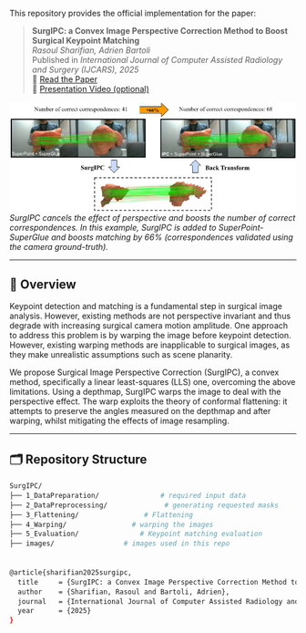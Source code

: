 This repository provides the official implementation for the paper:

> **SurgIPC: a Convex Image Perspective Correction Method to Boost Surgical Keypoint Matching**  
> *Rasoul Sharifian, Adrien Bartoli*  
> Published in *International Journal of Computer Assisted Radiology and Surgery (IJCARS), 2025*  
> 📄 [Read the Paper](https://encov.ip.uca.fr/publications/pubfiles/2025_Sharifian_etal_IJCARS_flattening.pdf)  
> 🎥 [Presentation Video (optional)](https://link-to-video.com)

![Teaser](images/teaser.png)  
*SurgIPC cancels the effect of perspective and boosts the number of correct correspondences. In this example, SurgIPC is added to SuperPoint-SuperGlue and boosts matching by 66\% (correspondences validated using  the camera ground-truth).*


---

## 🧠 Overview
Keypoint detection and matching is a fundamental step in surgical image analysis. However, existing methods are not perspective invariant and thus degrade with increasing surgical camera motion amplitude. One approach to address this problem is by warping the image before keypoint detection. However, existing warping methods are inapplicable to surgical images, as they make unrealistic assumptions such as scene planarity. 

We propose Surgical Image Perspective Correction (SurgIPC), a convex method, specifically a linear least-squares (LLS) one, overcoming the above limitations. Using a depthmap, SurgIPC warps the image to deal with the perspective effect. The warp exploits the theory of conformal flattening: it attempts to preserve the angles measured on the depthmap and after warping, whilst mitigating the effects of image resampling.

---

## 🗂️ Repository Structure

```bash
SurgIPC/
├── 1_DataPreparation/               # required input data
├── 2_DataPreprocessing/              # generating requested masks
├── 3_Flattening/                # Flattening
├── 4_Warping/                # warping the images
├── 5_Evaluation/               # Keypoint matching evaluation
├── images/                 # images used in this repo


@article{sharifian2025surgipc,
  title     = {SurgIPC: a Convex Image Perspective Correction Method to Boost Surgical Keypoint Matching},
  author    = {Sharifian, Rasoul and Bartoli, Adrien},
  journal   = {International Journal of Computer Assisted Radiology and Surgery},
  year      = {2025}
}

